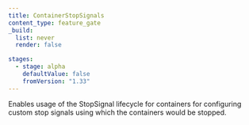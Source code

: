 ```yaml
---
title: ContainerStopSignals
content_type: feature_gate
_build:
  list: never
  render: false

stages:
  - stage: alpha 
    defaultValue: false
    fromVersion: "1.33"
---
```

Enables usage of the StopSignal lifecycle for containers for configuring custom stop signals using which the containers would be stopped.
